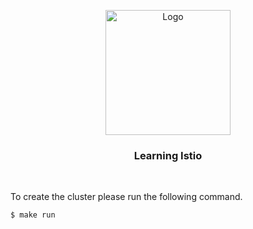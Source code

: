<p align="center">
    <img alt="Logo" src="https://istio.io/latest/img/istio-bluelogo-whitebackground-unframed.svg" width="200" />
    <h3 align="center">Learning Istio</h3>
</p>
<br/>


To create the cluster please run the following command.

```
$ make run
```
